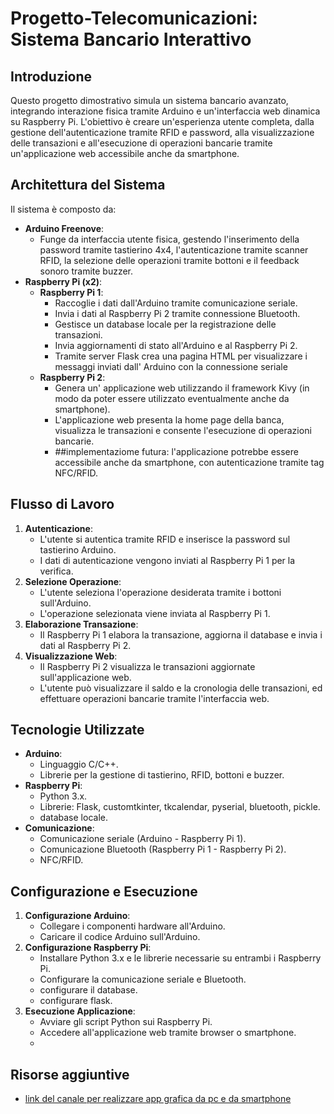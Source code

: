 # Progetto-Telecomunicazioni: Sistema Bancario Interattivo

## Introduzione

Questo progetto dimostrativo simula un sistema bancario avanzato, integrando interazione fisica tramite Arduino e un'interfaccia web dinamica su Raspberry Pi. L'obiettivo è creare un'esperienza utente completa, dalla gestione dell'autenticazione tramite RFID e password, alla visualizzazione delle transazioni e all'esecuzione di operazioni bancarie tramite un'applicazione web accessibile anche da smartphone.

## Architettura del Sistema

Il sistema è composto da:

* **Arduino Freenove**:
    * Funge da interfaccia utente fisica, gestendo l'inserimento della password tramite tastierino 4x4, l'autenticazione tramite scanner RFID, la selezione delle operazioni tramite bottoni e il feedback sonoro tramite buzzer.
* **Raspberry Pi (x2)**:
    * **Raspberry Pi 1**:
        * Raccoglie i dati dall'Arduino tramite comunicazione seriale.
        * Invia i dati al Raspberry Pi 2 tramite connessione Bluetooth.
        * Gestisce un database locale per la registrazione delle transazioni.
        * Invia aggiornamenti di stato all'Arduino e al Raspberry Pi 2.
        * Tramite server Flask crea una pagina HTML per visualizzare i messaggi inviati dall' Arduino con la connessione seriale
    * **Raspberry Pi 2**:
        * Genera un' applicazione web utilizzando il framework Kivy (in modo da poter essere utilizzato eventualmente anche da smartphone).
        * L'applicazione web presenta la home page della banca, visualizza le transazioni e consente l'esecuzione di operazioni bancarie.
        * ##implementaziome futura: l'applicazione potrebbe essere accessibile anche da smartphone, con autenticazione tramite tag NFC/RFID.

## Flusso di Lavoro

1.  **Autenticazione**:
    * L'utente si autentica tramite RFID e inserisce la password sul tastierino Arduino.
    * I dati di autenticazione vengono inviati al Raspberry Pi 1 per la verifica.
2.  **Selezione Operazione**:
    * L'utente seleziona l'operazione desiderata tramite i bottoni sull'Arduino.
    * L'operazione selezionata viene inviata al Raspberry Pi 1.
3.  **Elaborazione Transazione**:
    * Il Raspberry Pi 1 elabora la transazione, aggiorna il database e invia i dati al Raspberry Pi 2.
4.  **Visualizzazione Web**:
    * Il Raspberry Pi 2 visualizza le transazioni aggiornate sull'applicazione web.
    * L'utente può visualizzare il saldo e la cronologia delle transazioni, ed effettuare operazioni bancarie tramite l'interfaccia web.

## Tecnologie Utilizzate

* **Arduino**:
    * Linguaggio C/C++.
    * Librerie per la gestione di tastierino, RFID, bottoni e buzzer.
* **Raspberry Pi**:
    * Python 3.x.
    * Librerie: Flask, customtkinter, tkcalendar, pyserial, bluetooth, pickle.
    * database locale.
* **Comunicazione**:
    * Comunicazione seriale (Arduino - Raspberry Pi 1).
    * Comunicazione Bluetooth (Raspberry Pi 1 - Raspberry Pi 2).
    * NFC/RFID.

## Configurazione e Esecuzione

1.  **Configurazione Arduino**:
    * Collegare i componenti hardware all'Arduino.
    * Caricare il codice Arduino sull'Arduino.
2.  **Configurazione Raspberry Pi**:
    * Installare Python 3.x e le librerie necessarie su entrambi i Raspberry Pi.
    * Configurare la comunicazione seriale e Bluetooth.
    * configurare il database.
    * configurare flask.
3.  **Esecuzione Applicazione**:
    * Avviare gli script Python sui Raspberry Pi.
    * Accedere all'applicazione web tramite browser o smartphone.
    * 
## Risorse aggiuntive

* [link del canale per realizzare app grafica da pc e da smartphone](https://www.programmareinpython.it/corsi-e-lezioni-python-dal-nostro-canale-youtube/)


